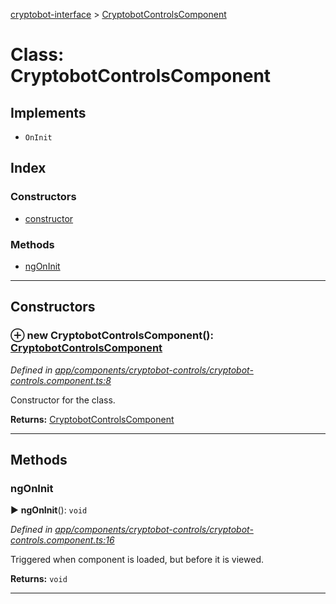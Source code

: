 [cryptobot-interface](../README.md) > [CryptobotControlsComponent](../classes/cryptobotcontrolscomponent.md)



# Class: CryptobotControlsComponent

## Implements

* `OnInit`

## Index

### Constructors

* [constructor](cryptobotcontrolscomponent.md#markdown-header-constructor)


### Methods

* [ngOnInit](cryptobotcontrolscomponent.md#markdown-header-ngoninit)



---
## Constructors



### ⊕ **new CryptobotControlsComponent**(): [CryptobotControlsComponent](cryptobotcontrolscomponent.md)


*Defined in [app/components/cryptobot-controls/cryptobot-controls.component.ts:8](https://github.com/WilliamRADFunk/cryptobot-interface/blob/0ee4bcc/src/app/components/cryptobot-controls/cryptobot-controls.component.ts#L8)*



Constructor for the class.




**Returns:** [CryptobotControlsComponent](cryptobotcontrolscomponent.md)

---


## Methods


###  ngOnInit

► **ngOnInit**(): `void`



*Defined in [app/components/cryptobot-controls/cryptobot-controls.component.ts:16](https://github.com/WilliamRADFunk/cryptobot-interface/blob/0ee4bcc/src/app/components/cryptobot-controls/cryptobot-controls.component.ts#L16)*



Triggered when component is loaded, but before it is viewed.




**Returns:** `void`





___


